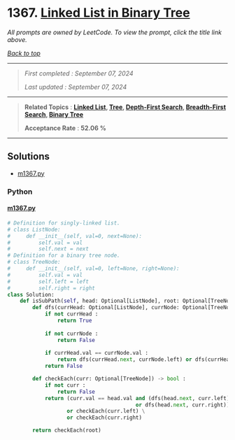 # 1367. [Linked List in Binary Tree](<https://leetcode.com/problems/linked-list-in-binary-tree>)

*All prompts are owned by LeetCode. To view the prompt, click the title link above.*

*[Back to top](<../README.md>)*

------

> *First completed : September 07, 2024*
>
> *Last updated : September 07, 2024*

------

> **Related Topics** : **[Linked List](<by_topic/Linked List.md>), [Tree](<by_topic/Tree.md>), [Depth-First Search](<by_topic/Depth-First Search.md>), [Breadth-First Search](<by_topic/Breadth-First Search.md>), [Binary Tree](<by_topic/Binary Tree.md>)**
>
> **Acceptance Rate** : **52.06 %**

------

## Solutions

- [m1367.py](<../my-submissions/m1367.py>)
### Python
#### [m1367.py](<../my-submissions/m1367.py>)
```Python
# Definition for singly-linked list.
# class ListNode:
#     def __init__(self, val=0, next=None):
#         self.val = val
#         self.next = next
# Definition for a binary tree node.
# class TreeNode:
#     def __init__(self, val=0, left=None, right=None):
#         self.val = val
#         self.left = left
#         self.right = right
class Solution:
    def isSubPath(self, head: Optional[ListNode], root: Optional[TreeNode]) -> bool:
        def dfs(currHead: Optional[ListNode], currNode: Optional[TreeNode]) -> bool :
            if not currHead :
                return True
            
            if not currNode :
                return False
            
            if currHead.val == currNode.val :
                return dfs(currHead.next, currNode.left) or dfs(currHead.next, currNode.right)
            return False

        def checkEach(curr: Optional[TreeNode]) -> bool :
            if not curr :
                return False
            return (curr.val == head.val and (dfs(head.next, curr.left) 
                                         or dfs(head.next, curr.right))) \
                   or checkEach(curr.left) \
                   or checkEach(curr.right)

        return checkEach(root)

```

